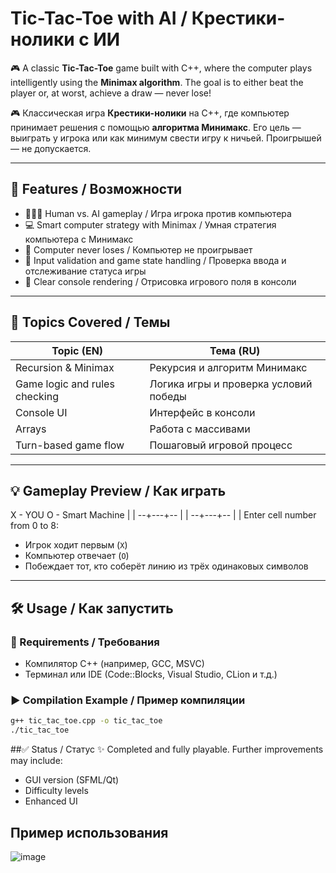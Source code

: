 # Tic-Tac-Toe with AI / Крестики-нолики с ИИ

🎮 A classic **Tic-Tac-Toe** game built with C++, where the computer plays intelligently using the **Minimax algorithm**. The goal is to either beat the player or, at worst, achieve a draw — never lose!

🎮 Классическая игра **Крестики-нолики** на C++, где компьютер принимает решения с помощью **алгоритма Минимакс**. Его цель — выиграть у игрока или как минимум свести игру к ничьей. Проигрышей — не допускается.

---

## 🧠 Features / Возможности

- 🧑‍🤝‍🧑 Human vs. AI gameplay / Игра игрока против компьютера  
- 💻 Smart computer strategy with Minimax / Умная стратегия компьютера с Минимакс  
- 🚫 Computer never loses / Компьютер не проигрывает  
- 🎯 Input validation and game state handling / Проверка ввода и отслеживание статуса игры  
- 📃 Clear console rendering / Отрисовка игрового поля в консоли  

---

## 🧮 Topics Covered / Темы

| Topic (EN)                     | Тема (RU)                             |
|-------------------------------|---------------------------------------|
| Recursion & Minimax           | Рекурсия и алгоритм Минимакс          |
| Game logic and rules checking | Логика игры и проверка условий победы |
| Console UI                    | Интерфейс в консоли                   |
| Arrays                        | Работа с массивами                   |
| Turn-based game flow          | Пошаговый игровой процесс             |

---

## 💡 Gameplay Preview / Как играть

X - YOU O - Smart Machine | |
--+---+-- | |
--+---+-- | |
Enter cell number from 0 to 8:


- Игрок ходит первым (`X`)  
- Компьютер отвечает (`O`)  
- Побеждает тот, кто соберёт линию из трёх одинаковых символов  

---

## 🛠 Usage / Как запустить

### 🔧 Requirements / Требования

- Компилятор C++ (например, GCC, MSVC)  
- Терминал или IDE (Code::Blocks, Visual Studio, CLion и т.д.)  

### ▶️ Compilation Example / Пример компиляции

```bash
g++ tic_tac_toe.cpp -o tic_tac_toe
./tic_tac_toe
```

##✅ Status / Статус
✨ Completed and fully playable. Further improvements may include:
- GUI version (SFML/Qt)
- Difficulty levels
- Enhanced UI

## Пример использования 
![image](https://github.com/user-attachments/assets/9fdd06b8-92bf-4af5-9885-3674cda22abb)

